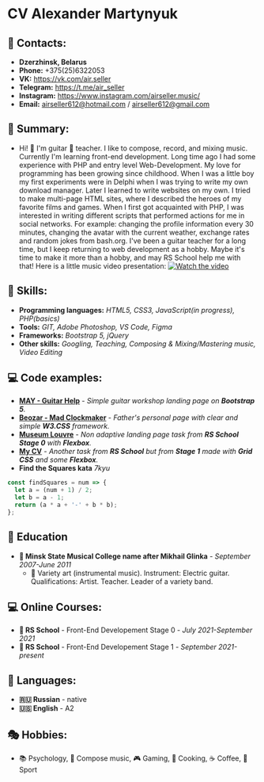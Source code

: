# CV Alexander Martynyuk

## :email: Contacts:
- **Dzerzhinsk, Belarus**
- **Phone:** +375(25)6322053
- **VK:** https://vk.com/air.seller
- **Telegram:** https://t.me/air_seller
- **Instagram:** https://www.instagram.com/airseller.music/
- **Email:** airseller612@hotmail.com / airseller612@gmail.com

## :page_facing_up: Summary:
- Hi! :wave: I'm guitar :guitar: teacher. I like to compose, record, and mixing music. Currently I'm learning front-end development. Long time ago I had some experience with PHP and entry level Web-Development.
My love for programming has been growing since childhood. When I was a little boy my first experiments were in Delphi when I was trying to write my own download manager. Later I learned to write websites on my own. I tried to make multi-page HTML sites, where I described the heroes of my favorite films and games. When I first got acquainted with PHP, I was interested in writing different scripts that performed actions for me in social networks. For example: changing the profile information every 30 minutes, changing the avatar with the current weather, exchange rates and random jokes from bash.org. I've been a guitar teacher for a long time, but I keep returning to web development as a hobby. Maybe it's time to make it more than a hobby, and may RS School help me with that!
Here is a little music video presentation:
[![Watch the video](https://rsschool-cv.airseller.name/assets/img/guitar.jpg)](https://rsschool-cv.airseller.name/assets/video/guitar.mp4)

## :triangular_flag_on_post: Skills:
- **Programming languages:** *HTML5, CSS3, JavaScript(in progress), PHP(basics)*
- **Tools:** *GIT, Adobe Photoshop, VS Code, Figma*
- **Frameworks:** *Bootstrap 5, jQuery*
- **Other skills:** *Googling, Teaching, Сomposing & Mixing/Mastering music, Video Editing*

## :computer: Code examples:
- [**MAY - Guitar Help**](https://may-test.airseller.name/) - *Simple guitar workshop landing page on **Bootstrap 5**.*
- [**Beozar - Mad Clockmaker**](https://beozar.org/) - *Father's personal page with clear and simple **W3.CSS** framework.*
- [**Museum Louvre**](https://rolling-scopes-school.github.io/air-seller-JSFEPRESCHOOL/museum/) - *Non adaptive landing page task from **RS School Stage 0** with **Flexbox**.*
- [**My CV**](https://rsschool-cv.airseller.name/) - *Another task from **RS School** but from **Stage 1** made with **Grid CSS** and some **Flexbox**.*
- **Find the Squares kata** *7kyu*
```javascript
const findSquares = num => {
  let a = (num + 1) / 2;
  let b = a - 1;
  return (a * a + '-' + b * b);
};
```

## :school: Education
- **:musical_keyboard: Minsk State Musical College name after Mikhail Glinka** - *September 2007-June 2011*
    - :guitar: Variety art (instrumental music). Instrument: Electric guitar. Qualifications: Artist. Teacher. Leader of a variety band.

## :computer: Online Courses:
- **:school: RS School** - Front-End Developement Stage 0 - *July 2021-September 2021*
- **:school: RS School** - Front-End Developement Stage 1 - *September 2021-present*

## :speech_balloon: Languages:
- **:ru: Russian** - native
- **:us: English** - A2

## :performing_arts: Hobbies:
- :books: Psychology, :musical_score: Compose music, :video_game: Gaming, :egg: Cooking, :coffee: Coffee, :runner: Sport